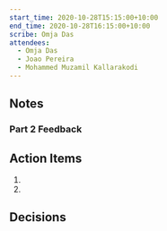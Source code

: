 ```yaml
---
start_time: 2020-10-28T15:15:00+10:00
end_time: 2020-10-28T16:15:00+10:00
scribe: Omja Das
attendees:
  - Omja Das
  - Joao Pereira
  - Mohammed Muzamil Kallarakodi
---
```


## Notes

### Part 2 Feedback



## Action Items

1. 
2.

## Decisions
